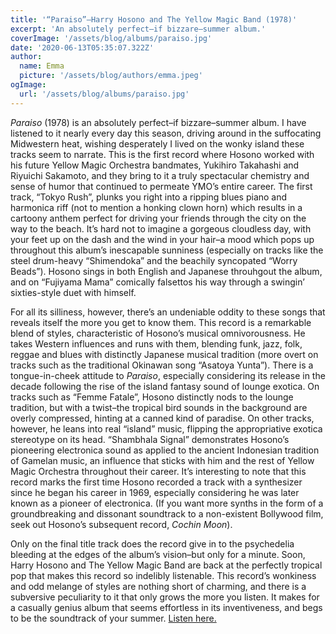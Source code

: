 ```yaml
---
title: '“Paraiso”—Harry Hosono and The Yellow Magic Band (1978)'
excerpt: 'An absolutely perfect–if bizzare–summer album.'
coverImage: '/assets/blog/albums/paraiso.jpg'
date: '2020-06-13T05:35:07.322Z'
author:
  name: Emma
  picture: '/assets/blog/authors/emma.jpeg'
ogImage:
  url: '/assets/blog/albums/paraiso.jpg'
---
```


*Paraiso* (1978) is an absolutely perfect–if bizzare–summer album. I have listened to it nearly every day this season, driving around in the suffocating Midwestern heat, wishing desperately I lived on the wonky island these tracks seem to narrate. This is the first record where Hosono worked with his future Yellow Magic Orchestra bandmates, Yukihiro Takahashi and Riyuichi Sakamoto, and they bring to it a truly spectacular chemistry and sense of humor that continued to permeate YMO’s entire career. The first track, “Tokyo Rush”, plunks you right into a ripping blues piano and harmonica riff (not to mention a honking clown horn) which results in a cartoony anthem perfect for driving your friends through the city on the way to the beach. It’s hard not to imagine a gorgeous cloudless day, with your feet up on the dash and the wind in your hair–a mood which pops up throughout this album’s inescapable sunniness (especially on tracks like the steel drum-heavy “Shimendoka” and the beachily syncopated “Worry Beads”). Hosono sings in both English and Japanese throuhgout the album, and on “Fujiyama Mama” comically falsettos his way through a swingin’ sixties-style duet with himself. 

For all its silliness, however, there’s an undeniable oddity to these songs that reveals itself the more you get to know them. This record is a remarkable blend of styles, characteristic of Hosono’s musical omnivorousness. He takes Western influences and runs with them, blending funk, jazz, folk, reggae and blues with distinctly Japanese musical tradition (more overt on tracks such as the traditional Okinawan song “Asatoya Yunta”). There is a tongue-in-cheek attitude to *Paraiso*, especially considering its release in the decade following the rise of the island fantasy sound of lounge exotica. On tracks such as “Femme Fatale”, Hosono distinctly nods to the lounge tradition, but with a twist–the tropical bird sounds in the background are overly compressed, hinting at a canned kind of paradise. On other tracks, however, he leans into real “island” music, flipping the appropriative exotica stereotype on its head. “Shambhala Signal” demonstrates Hosono’s pioneering electronica sound as applied to the ancient Indonesian tradition of Gamelan music, an influence that sticks with him and the rest of Yellow Magic Orchestra throughout their career. It’s interesting to note that this record marks the first time Hosono recorded a track with a synthesizer since he began his career in 1969, especially considering he was later known as a pioneer of electronica. (If you want more synths in the form of a groundbreaking and dissonant soundtrack to a non-existent Bollywood film, seek out Hosono’s subsequent record, *Cochin Moon*).

Only on the final title track does the record give in to the psychedelia bleeding at the edges of the album’s vision–but only for a minute. Soon, Harry Hosono and The Yellow Magic Band are back at the perfectly tropical pop that makes this record so indelibly listenable. This record’s wonkiness and odd melange of styles are nothing short of charming, and there is a subversive peculiarity to it that only grows the more you listen. It makes for a casually genius album that seems effortless in its inventiveness, and begs to be the soundtrack of your summer. [Listen here.](https://www.youtube.com/watch?v=VvL8RA8-ks8)